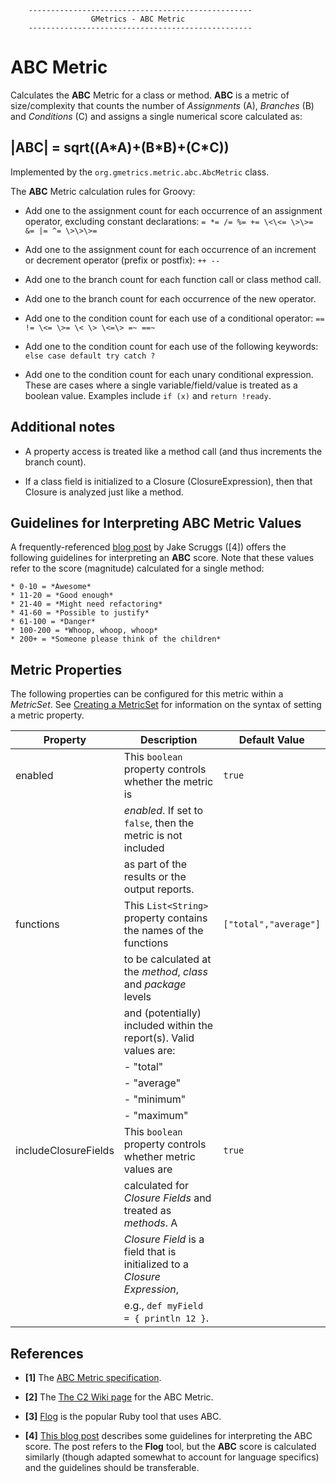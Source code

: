 		--------------------------------------------------
					  GMetrics - ABC Metric
		--------------------------------------------------

# ABC Metric

 Calculates the **ABC** Metric for a class or method. **ABC** is a metric of
 size/complexity that counts the number of *Assignments* (A), *Branches* (B)
 and *Conditions* (C) and assigns a single numerical score calculated as:

## |ABC| = sqrt((A\*A)+(B\*B)+(C\*C))

 Implemented by the `org.gmetrics.metric.abc.AbcMetric` class.

 The **ABC** Metric calculation rules for Groovy:

 * Add one to the assignment count for each occurrence of an assignment operator,
    excluding constant declarations: ` = *= /= %= += \<\<= \>\>= &= |= ^= \>\>\>= `

 * Add one to the assignment count for each occurrence of an increment or
   decrement operator (prefix or postfix): ` ++ -- `

 * Add one to the branch count for each function call or class method call.

 * Add one to the branch count for each occurrence of the new operator.

 * Add one to the condition count for each use of a conditional operator:
      ` == != \<= \>= \< \> \<=\> =~ ==~ `

 * Add one to the condition count for each use of the following keywords:
   `else case default try catch ?`

 * Add one to the condition count for each unary conditional expression.
   These are cases where a single variable/field/value is treated as a boolean value.
   Examples include `if (x)` and `return !ready`.


## Additional notes

 * A property access is treated like a method call (and thus increments the branch count).

 * If a class field is initialized to a Closure (ClosureExpression), then that Closure is analyzed just like a method.


## Guidelines for Interpreting ABC Metric Values

  A frequently-referenced [blog post](http://jakescruggs.blogspot.com/2008/08/whats-good-flog-score.html) by Jake Scruggs ([4]) offers the following guidelines for interpreting an **ABC** score. Note that these values refer to the score (magnitude) calculated for a single method:

    * 0-10 = *Awesome*
    * 11-20 = *Good enough*
    * 21-40 = *Might need refactoring*
    * 41-60 = *Possible to justify*
    * 61-100 = *Danger*
    * 100-200 = *Whoop, whoop, whoop*
    * 200+ = *Someone please think of the children*


## Metric Properties

  The following properties can be configured for this metric within a *MetricSet*. See [Creating a MetricSet](./gmetrics-creating-metricset.html) for information on the syntax of setting a metric property.


| **Property**    | **Description**                                                    | **Default Value**      |
|-----------------|--------------------------------------------------------------------|------------------------|
| enabled         | This `boolean` property controls whether the metric is             | `true`                 |
|                 | *enabled*. If set to `false`, then the metric is not included      |                        |
|                 | as part of the results or the output reports.                      |                        |
| functions       | This `List<String>` property contains the names of the functions   | `["total","average"]`  |
|                 | to be calculated at the *method*, *class* and *package* levels     |                        |
|                 | and (potentially) included within the report(s). Valid values are: |                        |
|                 |    - "total"                                                       |                        |
|                 |    - "average"                                                     |                        |
|                 |    - "minimum"                                                     |                        |
|                 |    - "maximum"                                                     |                        |
| includeClosureFields | This `boolean` property controls whether metric values are    | `true`                 |
|                 | calculated for *Closure Fields* and treated as *methods*. A        |                        |
|                 | *Closure Field* is a field that is initialized to a *Closure Expression*, |                 |
|                 | e.g., `def myField = { println 12 }`.                              |                        |


## References

 * **[1]** The [ABC Metric specification](http://www.softwarerenovation.com/ABCMetric.pdf).

 * **[2]** The [The C2 Wiki page](http://c2.com/cgi/wiki?AbcMetric) for the ABC Metric.

 * **[3]** [Flog](http://ruby.sadi.st/Flog.html) is the popular Ruby tool that uses ABC.

 * **[4]** [This blog post](http://jakescruggs.blogspot.com/2008/08/whats-good-flog-score.html) describes some guidelines for interpreting the ABC score. The post refers to the **Flog** tool, but the **ABC** score is calculated similarly (though adapted somewhat to account for language specifics) and the guidelines should be transferable.
